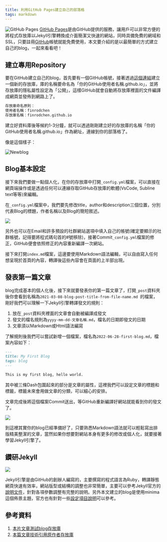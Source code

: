 ```yaml
---
title: 利用GitHub Pages建立自己的部落格
tags: markdown
---
```


![GitHub Pages](https://i.imgur.com/MqTFW1u.png)
[GitHub Pages](https://pages.github.com/)是由GitHub提供的服務，讓用戶可以非常方便的將程式存放庫以Jekyll引擎轉換成介面簡潔又快速的網站，同時具備免費的網域和SSL，只要註冊[GitHub](https://github.com/)帳號就能免費使用，本文要介紹的是以最簡單的方式建立自己的blog，一起來看看吧！

## 建立專用Repository
要在GitHub建立自己的blog，首先要有一個GitHub帳號，接著透過[這個連結](https://github.com/Finrodchen/simple-blog-bootstrap/generate)建立一個新的存放庫，庫的名稱要命名為「你的GitHub使用者名稱.github.io」，並將存放庫的隱私屬性設定為「公開」，這樣GitHub就會自動將存放庫裡面的文件編譯成網頁並發佈到網路上了。

```markdown
存放庫命名原則：
使用者名稱：finrodchen
存放庫名稱：finrodchen.github.io
```
建立好資料庫後等候約1-3分鐘，就可以透過剛剛建立好的存放庫的名稱「你的GitHub使用者名稱.github.io」作為網址，連線到你的部落格了。

像是這個樣子：

![Newblog](https://i.imgur.com/ACGpStK.png)



## Blog基本設定
接下來我們要做一點個人化，在你的存放庫中打開`_config.yml`檔案，可以直接在網頁端操作或是透過任何可以連線存取GitHub存放庫的軟體(VsCode, Subline text等等)來編輯。

在`_config.yml`檔案中，我們要先修改title，author和description三個位置，分別代表Blog的標題，作者名稱以及Blog的簡短敘述。

![](https://i.imgur.com/m6aWuuf.png)

另外也可以在Email和許多預設的社群網站選項中填入自己的帳號(確定要顯示的社群帳號，記得要將程式碼句首的#號移除)，接著Commit`_config.yml`檔案的修正，GitHub便會依照修正的內容重新編譯一次網站。

接下來打開`index.md`檔案，這邊要使用Markdown語法編輯，可以自由寫入任何想呈現於首頁的內容，轉譯後這些內容會在頁面的上半部出現。

## 發表第一篇文章
blog完成基本的個人化後，接下來就要發表你的第一篇文章了，打開`_post`資料夾後你會看到名稱為`2021-03-08-blog-post-title-from-file-name.md
`的檔案，剛好我們可以理解一下Jekyll引擎轉譯發文的規則：

1. 放在`_post`資料夾裡面的文章會自動被編譯成發文
2. 發文的檔名規則為`yyyy-mm-dd-文章名稱.md`，檔名的日期即發文的日期
3. 文章須以Markdown或Html語法編寫

了解規則後我們可以嘗試新增一個檔案，檔名為`2022-06-28-first-blog.md`，檔案內容如下：

```markdown
---
title: My First Blog
tags: blog
---

This is my first blog, hello world.
```

其中被三條Dash包圍起來的部分是文章的屬性，這裡我們可以設定文章的標題和標籤，標籤未來會用做文章的分類，可以細心的安排。

文章完成後將這個檔案Commit送出，等GitHub重新編譯好網站就能看到你的發文了。

![](https://i.imgur.com/Nj5AEl8.png)

到這裡其實你的blog已經準備好了，只要熟悉Markdown語法就可以輕鬆寫出排版精美整潔的文章，當然如果你想要對網站本身有更多的修改或個人化，就要接著學習Jekyll引擎了。

## 鑽研Jekyll

![](https://i.imgur.com/J4qpcSF.png)

Jekyll引擎是由GitHub的創辦人編寫的，主要撰寫的程式語言為Ruby，轉譯靜態網頁快速有效率，網站版型或結構的調整也非常簡單，主要可以參考Jekyll官方的[說明文件](https://jekyllrb.com/docs/)，針對各項參數調整有完整的說明。另外本文建立的blog是使用minima這個佈景主題，官方也有針對一些[設定項目說明](https://github.com/jekyll/minima/blob/v2.5.0/README.md)可以參考。

## 參考資料

1. [本片文章測試blog存放庫](https://github.com/Finrodchen/testblog)
2. [本篇文章技術引用原作者存放庫](https://github.com/chadbaldwin/simple-blog-bootstrap)
